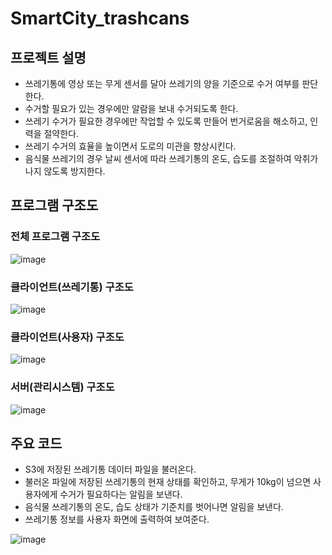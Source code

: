 # SmartCity_trashcans

## 프로젝트 설명
- 쓰레기통에 영상 또는 무게 센서를 달아 쓰레기의 양을 기준으로 수거 여부를 판단한다.
- 수거할 필요가 있는 경우에만 알람을 보내 수거되도록 한다.
- 쓰레기 수거가 필요한 경우에만 작업할 수 있도록 만들어 번거로움을 해소하고, 인력을 절약한다.
- 쓰레기 수거의 효율을 높이면서 도로의 미관을 향상시킨다.
- 음식물 쓰레기의 경우 날씨 센서에 따라 쓰레기통의 온도, 습도를 조절하여 악취가 나지 않도록 방지한다.

## 프로그램 구조도
### 전체 프로그램 구조도
![image](https://user-images.githubusercontent.com/39904216/90106478-6d739600-dd82-11ea-91f5-3c39753b4f90.png)

### 클라이언트(쓰레기통) 구조도 
![image](https://user-images.githubusercontent.com/39904216/90106482-719fb380-dd82-11ea-8b65-e187a64516ce.png)

### 클라이언트(사용자) 구조도
![image](https://user-images.githubusercontent.com/39904216/90106488-75333a80-dd82-11ea-8312-ced9c9403813.png)

### 서버(관리시스템) 구조도
![image](https://user-images.githubusercontent.com/39904216/90106502-795f5800-dd82-11ea-909f-ac58af411ea1.png)

## 주요 코드
- S3에 저장된 쓰레기통 데이터 파일을 불러온다. 
- 불러온 파일에 저장된 쓰레기통의 현재 상태를 확인하고, 무게가 10kg이 넘으면 사용자에게 수거가 필요하다는 알림을 보낸다.
- 음식물 쓰레기통의 온도, 습도 상태가 기준치를 벗어나면 알림을 보낸다.
- 쓰레기통 정보를 사용자 화면에 출력하여 보여준다.

![image](https://user-images.githubusercontent.com/39904216/90750859-60b9e980-e310-11ea-8a8d-1c7807328c65.png)
